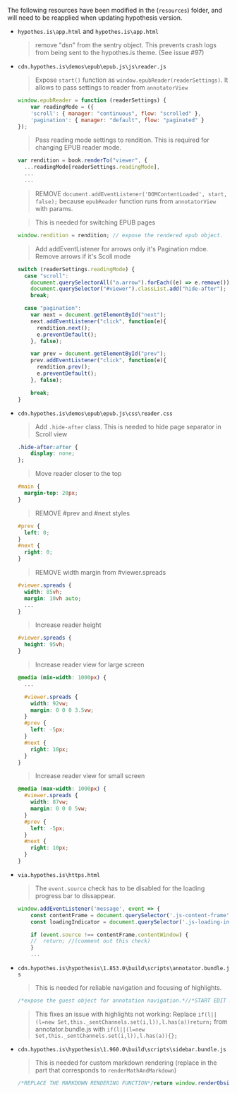 The following resources have been modified in the (`resources`) folder, and will need to be reapplied when updating hypothesis version. 

* `hypothes.is\app.html` and `hypothes.is\app.html` 
    > remove "dsn" from the sentry object. This prevents crash logs from being sent to the hypothes.is theme.  (See issue #97)

* `cdn.hypothes.is\demos\epub\epub.js\js\reader.js`
    > Expose `start()` function as `window.epubReader(readerSettings)`. It allows to pass settings to reader from `annotatorView`
    ```js
    window.epubReader = function (readerSettings) {
        var readingMode = ({
        'scroll': { manager: "continuous", flow: "scrolled" },
        'pagination': { manager: "default", flow: "paginated" }
    });
    ```
    > Pass reading mode settings to rendition. This is required for changing EPUB reader mode.
    ```js
    var rendition = book.renderTo("viewer", {
      ...readingMode[readerSettings.readingMode],
      ...
      ...
    ```

    > REMOVE `document.addEventListener('DOMContentLoaded', start, false);` because `epubReader` function runs from `annotatorView` with params.

    > This is needed for switching EPUB pages 
    ```js
    window.rendition = rendition; // expose the rendered epub object. 
    ```

    > Add addEventListener for arrows only it's Pagination mdoe. Remove arrows if it's Scoll mode
    ```js
    switch (readerSettings.readingMode) {
      case "scroll":
        document.querySelectorAll("a.arrow").forEach((e) => e.remove());
        document.querySelector("#viewer").classList.add("hide-after");
        break;

      case "pagination":
        var next = document.getElementById("next");
        next.addEventListener("click", function(e){
          rendition.next();
          e.preventDefault();
        }, false);

        var prev = document.getElementById("prev");
        prev.addEventListener("click", function(e){
          rendition.prev();
          e.preventDefault();
        }, false);

        break;
    }
    ```
* `cdn.hypothes.is\demos\epub\epub.js\css\reader.css`
    > Add `.hide-after` class. This is needed to hide page separator in Scroll view
    ```css
    .hide-after:after {
        display: none;
    };
    ```

    > Move reader closer to the top
    ```css
    #main {
      margin-top: 20px;
    }
    ```

    > REMOVE #prev and #next styles
    ```css
    #prev {
      left: 0;
    }
    #next {
      right: 0;
    }
    ```

    > REMOVE width margin from #viewer.spreads
    ```css
    #viewer.spreads {
      width: 85vh;
      margin: 10vh auto;
      ...
    }
    ```

    > Increase reader height
    ```css
    #viewer.spreads {
      height: 95vh;
    }
    ```

    > Increase reader view for large screen
    ```css
    @media (min-width: 1000px) {
      ...

      #viewer.spreads {
        width: 92vw;
        margin: 0 0 0 3.5vw;
      }
      #prev {
        left: -5px;
      }
      #next {
        right: 10px;
      }
    }
    ```

    > Increase reader view for small screen
    ```css
    @media (max-width: 1000px) {
      #viewer.spreads {
        width: 87vw;
        margin: 0 0 0 5vw;
      }
      #prev {
        left: -5px;
      }
      #next {
        right: 10px;
      }
    }
    ```
* `via.hypothes.is\https.html`
    > The `event.source` check has to be disabled for the loading progress bar to dissappear. 
    ```js
    window.addEventListener('message', event => {
        const contentFrame = document.querySelector('.js-content-frame');
        const loadingIndicator = document.querySelector('.js-loading-indicator');

        if (event.source !== contentFrame.contentWindow) {
        //  return; //(comment out this check)
        }
        ...
    ```
* `cdn.hypothes.is\hypothesis\1.853.0\build\scripts\annotator.bundle.js`
    > This is needed for reliable navigation and focusing of highlights. 
    ```js
    /*expose the guest object for annotation navigation.*//*START EDIT HERE*/window.guests=[...(window.guests??[]),this]/*END EDIT HERE*/
    ```
    > This fixes an issue with highlights not working:
      Replace `if(l||(l=new Set,this._sentChannels.set(i,l)),l.has(a))return;` from annotator.bundle.js
      with `if(l||(l=new Set,this._sentChannels.set(i,l)),l.has(a)){};`


* `cdn.hypothes.is\hypothesis\1.960.0\build\scripts\sidebar.bundle.js`
   > This is needed for custom markdown rendering (replace in the part that corresponds to `renderMathAndMarkdown`)
   ```js
   /*REPLACE THE MARKDOWN RENDERING FUNCTION*/return window.renderObsidianMarkdown(e);
   ``` 